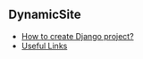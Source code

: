 ## DynamicSite
- [How to create Django project?](docs/README-How-to-create-Django-project.md)
- [Useful Links](docs/README-Useful-Links.md)



